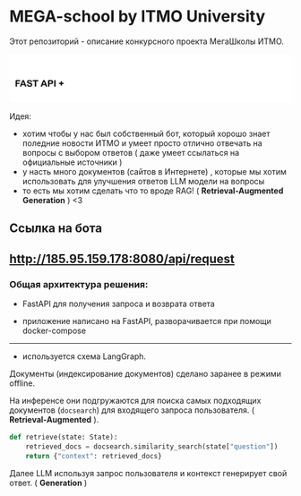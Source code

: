 # MEGA-school by ITMO University

Этот репозиторий - описание конкурсного проекта МегаШколы ИТМО.

![](https://github.com/IrDIE/bot-rag/blob/main/media/ambition.gif)

Идея:

* хотим чтобы у нас был собственный бот, который хорошо знает поледние новости ИТМО и умеет просто отлично отвечать на вопросы с выбором ответов ( даже умеет ссылаться на официальные источники )
* у насть много документов (сайтов в Интернете) , которые мы хотим использовать для улучшения ответов LLM модели на вопросы
* то есть мы хотим сделать что то вроде RAG! ( **Retrieval-Augmented Generation** ) <3
## Ссылка на бота
http://185.95.159.178:8080/api/request
-----------------------

### Общая архитектура решения:

* FastAPI для получения запроса и возврата ответа

* приложение написано на FastAPI, разворачивается при помощи docker-compose
---------------------
* используется схема LangGraph. 

Документы (индексирование документов) сделано заранее в режими offline. 

На инференсе они подгружаются для поиска самых подходящих документов (`docsearch`) для входящего запроса пользователя. ( **Retrieval-Augmented** ). 

```python
def retrieve(state: State):
    retrieved_docs = docsearch.similarity_search(state["question"])
    return {"context": retrieved_docs}
```

Далее LLM используя запрос пользователя и контекст генерирует свой ответ. ( **Generation** )






